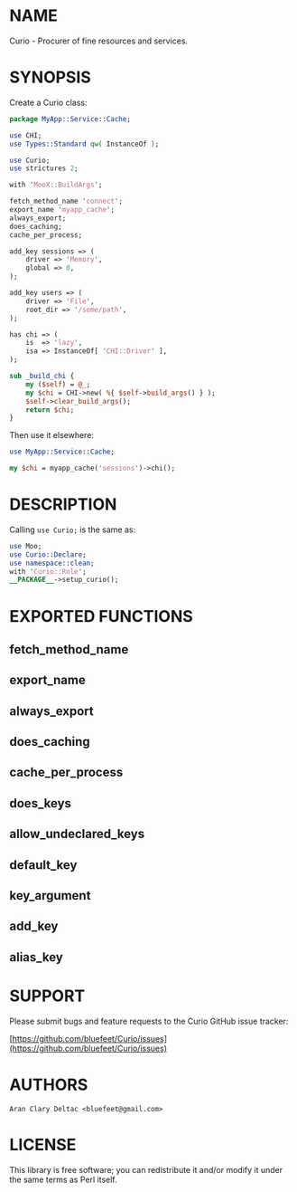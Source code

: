 # NAME

Curio - Procurer of fine resources and services.

# SYNOPSIS

Create a Curio class:

```perl
package MyApp::Service::Cache;

use CHI;
use Types::Standard qw( InstanceOf );

use Curio;
use strictures 2;

with 'MooX::BuildArgs';

fetch_method_name 'connect';
export_name 'myapp_cache';
always_export;
does_caching;
cache_per_process;

add_key sessions => (
    driver => 'Memory',
    global => 0,
);

add_key users => (
    driver => 'File',
    root_dir => '/some/path',
);

has chi => (
    is  => 'lazy',
    isa => InstanceOf[ 'CHI::Driver' ],
);

sub _build_chi {
    my ($self) = @_;
    my $chi = CHI->new( %{ $self->build_args() } );
    $self->clear_build_args();
    return $chi;
}
```

Then use it elsewhere:

```perl
use MyApp::Service::Cache;

my $chi = myapp_cache('sessions')->chi();
```

# DESCRIPTION

Calling `use Curio;` is the same as:

```perl
use Moo;
use Curio::Declare;
use namespace::clean;
with 'Curio::Role';
__PACKAGE__->setup_curio();
```

# EXPORTED FUNCTIONS

## fetch\_method\_name

## export\_name

## always\_export

## does\_caching

## cache\_per\_process

## does\_keys

## allow\_undeclared\_keys

## default\_key

## key\_argument

## add\_key

## alias\_key

# SUPPORT

Please submit bugs and feature requests to the
Curio GitHub issue tracker:

[https://github.com/bluefeet/Curio/issues](https://github.com/bluefeet/Curio/issues)

# AUTHORS

```
Aran Clary Deltac <bluefeet@gmail.com>
```

# LICENSE

This library is free software; you can redistribute it and/or modify
it under the same terms as Perl itself.

